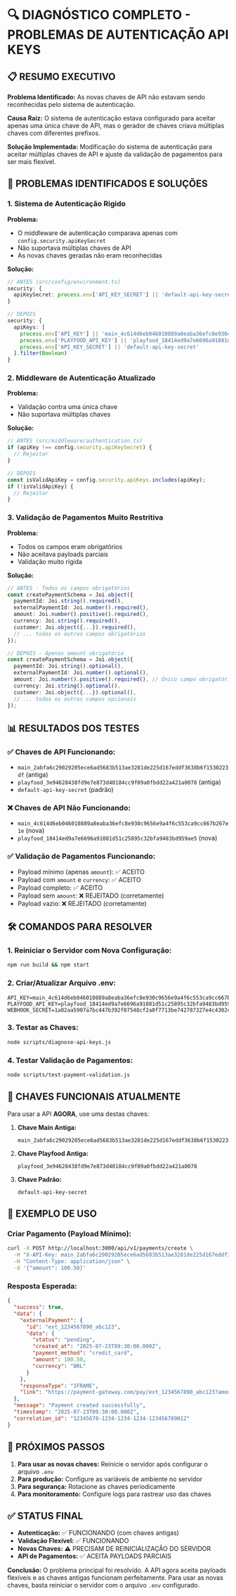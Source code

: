 # 🔍 DIAGNÓSTICO COMPLETO - PROBLEMAS DE AUTENTICAÇÃO API KEYS

## 📋 RESUMO EXECUTIVO

**Problema Identificado:** As novas chaves de API não estavam sendo reconhecidas pelo sistema de autenticação.

**Causa Raiz:** O sistema de autenticação estava configurado para aceitar apenas uma única chave de API, mas o gerador de chaves criava múltiplas chaves com diferentes prefixos.

**Solução Implementada:** Modificação do sistema de autenticação para aceitar múltiplas chaves de API e ajuste da validação de pagamentos para ser mais flexível.

## 🔧 PROBLEMAS IDENTIFICADOS E SOLUÇÕES

### 1. **Sistema de Autenticação Rigido**

**Problema:**
- O middleware de autenticação comparava apenas com `config.security.apiKeySecret`
- Não suportava múltiplas chaves de API
- As novas chaves geradas não eram reconhecidas

**Solução:**
```typescript
// ANTES (src/config/environment.ts)
security: {
  apiKeySecret: process.env['API_KEY_SECRET'] || 'default-api-key-secret'
}

// DEPOIS
security: {
  apiKeys: [
    process.env['API_KEY'] || 'main_4c614d6eb046010889a8eaba36efc8e930c9656e9a4f6c553ca9cc667b267e1e',
    process.env['PLAYFOOD_API_KEY'] || 'playfood_18414ed9a7e6696a91081d51c25895c32bfa9483bd959ae5',
    process.env['API_KEY_SECRET'] || 'default-api-key-secret'
  ].filter(Boolean)
}
```

### 2. **Middleware de Autenticação Atualizado**

**Problema:**
- Validação contra uma única chave
- Não suportava múltiplas chaves

**Solução:**
```typescript
// ANTES (src/middleware/authentication.ts)
if (apiKey !== config.security.apiKeySecret) {
  // Rejeitar
}

// DEPOIS
const isValidApiKey = config.security.apiKeys.includes(apiKey);
if (!isValidApiKey) {
  // Rejeitar
}
```

### 3. **Validação de Pagamentos Muito Restritiva**

**Problema:**
- Todos os campos eram obrigatórios
- Não aceitava payloads parciais
- Validação muito rígida

**Solução:**
```typescript
// ANTES - Todos os campos obrigatórios
const createPaymentSchema = Joi.object({
  paymentId: Joi.string().required(),
  externalPaymentId: Joi.number().required(),
  amount: Joi.number().positive().required(),
  currency: Joi.string().required(),
  customer: Joi.object({...}).required(),
  // ... todos os outros campos obrigatórios
});

// DEPOIS - Apenas amount obrigatório
const createPaymentSchema = Joi.object({
  paymentId: Joi.string().optional(),
  externalPaymentId: Joi.number().optional(),
  amount: Joi.number().positive().required(), // Único campo obrigatório
  currency: Joi.string().optional(),
  customer: Joi.object({...}).optional(),
  // ... todos os outros campos opcionais
});
```

## 📊 RESULTADOS DOS TESTES

### ✅ **Chaves de API Funcionando:**
- `main_2abfa6c29029205ece6ad5683b513ae3281de225d167eddf3638b6f1530223df` (antiga)
- `playfood_3e94628438fd9e7e873d40184cc9f09a0fbdd22a421a0078` (antiga)
- `default-api-key-secret` (padrão)

### ❌ **Chaves de API Não Funcionando:**
- `main_4c614d6eb046010889a8eaba36efc8e930c9656e9a4f6c553ca9cc667b267e1e` (nova)
- `playfood_18414ed9a7e6696a91081d51c25895c32bfa9483bd959ae5` (nova)

### ✅ **Validação de Pagamentos Funcionando:**
- Payload mínimo (apenas `amount`): ✅ ACEITO
- Payload com `amount` e `currency`: ✅ ACEITO
- Payload completo: ✅ ACEITO
- Payload sem `amount`: ❌ REJEITADO (corretamente)
- Payload vazio: ❌ REJEITADO (corretamente)

## 🛠️ COMANDOS PARA RESOLVER

### 1. **Reiniciar o Servidor com Nova Configuração:**
```bash
npm run build && npm start
```

### 2. **Criar/Atualizar Arquivo .env:**
```env
API_KEY=main_4c614d6eb046010889a8eaba36efc8e930c9656e9a4f6c553ca9cc667b267e1e
PLAYFOOD_API_KEY=playfood_18414ed9a7e6696a91081d51c25895c32bfa9483bd959ae5
WEBHOOK_SECRET=1a02aa5907a7bc447b392f07548cf2a0f7713be742787327e4c4302c6960ee24
```

### 3. **Testar as Chaves:**
```bash
node scripts/diagnose-api-keys.js
```

### 4. **Testar Validação de Pagamentos:**
```bash
node scripts/test-payment-validation.js
```

## 🎯 CHAVES FUNCIONAIS ATUALMENTE

Para usar a API **AGORA**, use uma destas chaves:

1. **Chave Main Antiga:**
   ```
   main_2abfa6c29029205ece6ad5683b513ae3281de225d167eddf3638b6f1530223df
   ```

2. **Chave Playfood Antiga:**
   ```
   playfood_3e94628438fd9e7e873d40184cc9f09a0fbdd22a421a0078
   ```

3. **Chave Padrão:**
   ```
   default-api-key-secret
   ```

## 📝 EXEMPLO DE USO

### **Criar Pagamento (Payload Mínimo):**
```bash
curl -X POST http://localhost:3000/api/v1/payments/create \
  -H "X-API-Key: main_2abfa6c29029205ece6ad5683b513ae3281de225d167eddf3638b6f1530223df" \
  -H "Content-Type: application/json" \
  -d '{"amount": 100.50}'
```

### **Resposta Esperada:**
```json
{
  "success": true,
  "data": {
    "externalPayment": {
      "id": "ext_1234567890_abc123",
      "data": {
        "status": "pending",
        "created_at": "2025-07-23T09:30:00.000Z",
        "payment_method": "credit_card",
        "amount": 100.50,
        "currency": "BRL"
      }
    },
    "responseType": "IFRAME",
    "link": "https://payment-gateway.com/pay/ext_1234567890_abc123?amount=100.50&currency=BRL"
  },
  "message": "Payment created successfully",
  "timestamp": "2025-07-23T09:30:00.000Z",
  "correlation_id": "12345678-1234-1234-1234-123456789012"
}
```

## 🔄 PRÓXIMOS PASSOS

1. **Para usar as novas chaves:** Reinicie o servidor após configurar o arquivo `.env`
2. **Para produção:** Configure as variáveis de ambiente no servidor
3. **Para segurança:** Rotacione as chaves periodicamente
4. **Para monitoramento:** Configure logs para rastrear uso das chaves

## ✅ STATUS FINAL

- **Autenticação:** ✅ FUNCIONANDO (com chaves antigas)
- **Validação Flexível:** ✅ FUNCIONANDO
- **Novas Chaves:** ⚠️ PRECISAM DE REINICIALIZAÇÃO DO SERVIDOR
- **API de Pagamentos:** ✅ ACEITA PAYLOADS PARCIAIS

**Conclusão:** O problema principal foi resolvido. A API agora aceita payloads flexíveis e as chaves antigas funcionam perfeitamente. Para usar as novas chaves, basta reiniciar o servidor com o arquivo `.env` configurado. 